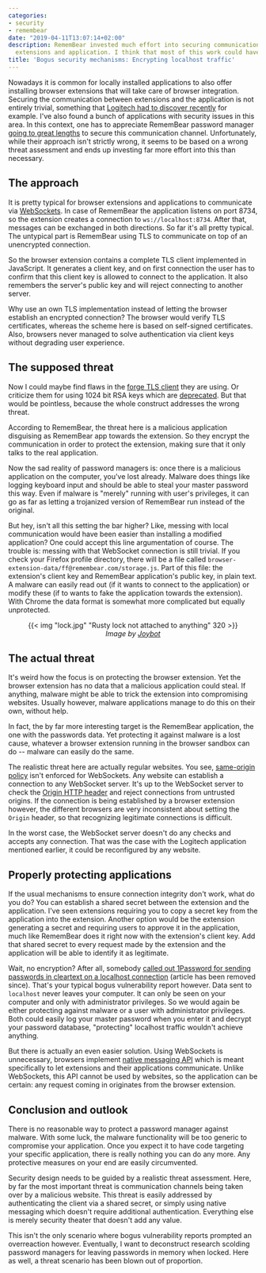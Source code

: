 ```yaml
---
categories:
- security
- remembear
date: "2019-04-11T13:07:14+02:00"
description: RememBear invested much effort into securing communication between browser
  extensions and application. I think that most of this work could have been spared.
title: 'Bogus security mechanisms: Encrypting localhost traffic'
---
```


Nowadays it is common for locally installed applications to also offer installing browser extensions that will take care of browser integration. Securing the communication between extensions and the application is not entirely trivial, something that [Logitech had to discover recently](https://bugs.chromium.org/p/project-zero/issues/detail?id=1663) for example. I've also found a bunch of applications with security issues in this area. In this context, one has to appreciate RememBear password manager [going to great lengths](https://www.remembear.com/blog/securing-the-remembear-browser-extensions/) to secure this communication channel. Unfortunately, while their approach isn't strictly wrong, it seems to be based on a wrong threat assessment and ends up investing far more effort into this than necessary.

## The approach

It is pretty typical for browser extensions and applications to communicate via [WebSockets](https://en.wikipedia.org/wiki/WebSocket). In case of RememBear the application listens on port 8734, so the extension creates a connection to `ws://localhost:8734`. After that, messages can be exchanged in both directions. So far it's all pretty typical. The untypical part is RememBear using TLS to communicate on top of an unencrypted connection.

So the browser extension contains a complete TLS client implemented in JavaScript. It generates a client key, and on first connection the user has to confirm that this client key is allowed to connect to the application. It also remembers the server's public key and will reject connecting to another server.

Why use an own TLS implementation instead of letting the browser establish an encrypted connection? The browser would verify TLS certificates, whereas the scheme here is based on self-signed certificates. Also, browsers never managed to solve authentication via client keys without degrading user experience.

## The supposed threat

Now I could maybe find flaws in the [forge TLS client](https://github.com/digitalbazaar/forge) they are using. Or criticize them for using 1024 bit RSA keys which are [deprecated](https://knowledge.digicert.com/generalinformation/INFO1684.html). But that would be pointless, because the whole construct addresses the wrong threat.

According to RememBear, the threat here is a malicious application disguising as RememBear app towards the extension. So they encrypt the communication in order to protect the extension, making sure that it only talks to the real application.

Now the sad reality of password managers is: once there is a malicious application on the computer, you've lost already. Malware does things like logging keyboard input and should be able to steal your master password this way. Even if malware is "merely" running with user's privileges, it can go as far as letting a trojanized version of RememBear run instead of the original.

But hey, isn't all this setting the bar higher? Like, messing with local communication would have been easier than installing a modified application? One could accept this line argumentation of course. The trouble is: messing with that WebSocket connection is still trivial. If you check your Firefox profile directory, there will be a file called `browser-extension-data/ff@remembear.com/storage.js`. Part of this file: the extension's client key and RememBear application's public key, in plain text. A malware can easily read out (if it wants to connect to the application) or modify these (if to wants to fake the application towards the extension). With Chrome the data format is somewhat more complicated but equally unprotected.

<p style="text-align: center;">{{< img "lock.jpg" "Rusty lock not attached to anything" 320 >}}<br><em>Image by <a href="https://www.flickr.com/photos/joybot/" rel="nofollow">Joybot</a></em></p>

## The actual threat

It's weird how the focus is on protecting the browser extension. Yet the browser extension has no data that a malicious application could steal. If anything, malware might be able to trick the extension into compromising websites. Usually however, malware applications manage to do this on their own, without help.

In fact, the by far more interesting target is the RememBear application, the one with the passwords data. Yet protecting it against malware is a lost cause, whatever a browser extension running in the browser sandbox can do -- malware can easily do the same.

The realistic threat here are actually regular websites. You see, [same-origin policy](https://en.wikipedia.org/wiki/Same-origin_policy) isn't enforced for WebSockets. Any website can establish a connection to any WebSocket server. It's up to the WebSocket server to check the [Origin HTTP header](https://developer.mozilla.org/en-US/docs/Web/HTTP/Headers/Origin) and reject connections from untrusted origins. If the connection is being established by a browser extension however, the different browsers are very inconsistent about setting the `Origin` header, so that recognizing legitimate connections is difficult.

In the worst case, the WebSocket server doesn't do any checks and accepts any connection. That was the case with the Logitech application mentioned earlier, it could be reconfigured by any website.

## Properly protecting applications

If the usual mechanisms to ensure connection integrity don't work, what do you do? You can establish a shared secret between the extension and the application. I've seen extensions requiring you to copy a secret key from the application into the extension. Another option would be the extension generating a secret and requiring users to approve it in the application, much like RememBear does it right now with the extension's client key. Add that shared secret to every request made by the extension and the application will be able to identify it as legitimate.

Wait, no encryption? After all, somebody [called out 1Password for sending passwords in cleartext on a localhost connection](http://web.archive.org/web/20180314203755/https://medium.com/@rosshosman/1password-sends-your-password-across-the-loopback-interface-in-clear-text-307cefca6389) (article has been removed since). That's your typical bogus vulnerability report however. Data sent to `localhost` never leaves your computer. It can only be seen on your computer and only with administrator privileges. So we would again be either protecting against malware or a user with administrator privileges. Both could easily log your master password when you enter it and decrypt your password database, "protecting" localhost traffic wouldn't achieve anything.

But there is actually an even easier solution. Using WebSockets is unnecessary, browsers implement [native messaging API](https://developer.chrome.com/extensions/nativeMessaging) which is meant specifically to let extensions and their applications communicate. Unlike WebSockets, this API cannot be used by websites, so the application can be certain: any request coming in originates from the browser extension.

## Conclusion and outlook

There is no reasonable way to protect a password manager against malware. With some luck, the malware functionality will be too generic to compromise your application. Once you expect it to have code targeting your specific application, there is really nothing you can do any more. Any protective measures on your end are easily circumvented.

Security design needs to be guided by a realistic threat assessment. Here, by far the most important threat is communication channels being taken over by a malicious website. This threat is easily addressed by authenticating the client via a shared secret, or simply using native messaging which doesn't require additional authentication. Everything else is merely security theater that doesn't add any value.

This isn't the only scenario where bogus vulnerability reports prompted an overreaction however. Eventually, I want to deconstruct research scolding password managers for leaving passwords in memory when locked. Here as well, a threat scenario has been blown out of proportion.
